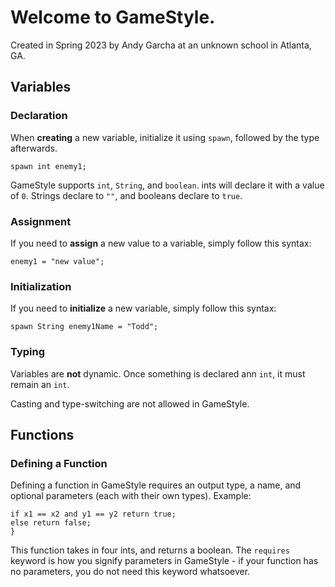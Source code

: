 # Welcome to GameStyle.

 Created in Spring 2023 by Andy Garcha at an unknown school in Atlanta, GA.

## Variables
### Declaration
When **creating** a new variable, initialize it using `spawn`, followed by the type afterwards. 

`spawn int enemy1;`

GameStyle supports `int`, `String`, and `boolean`. ints will declare it with a value of `0`. Strings declare to `""`, and booleans declare to `true`.

### Assignment
If you need to **assign** a new value to a variable, simply follow this syntax: 

`enemy1 = "new value";`

### Initialization
If you need to **initialize** a new variable, simply follow this syntax: 

`spawn String enemy1Name = "Todd";`

### Typing
Variables are **not** dynamic. Once something is declared ann `int`, it must remain an `int`. 

Casting and type-switching are not allowed in GameStyle.

## Functions
### Defining a Function
Defining a function in GameStyle requires an output type, a name, and optional parameters (each with their own types). Example:
```boolean collision requires int x1, int x2, int y1, int y2 {
if x1 == x2 and y1 == y2 return true;
else return false;
}
```
This function takes in four ints, and returns a boolean. The `requires` keyword is how you signify parameters in GameStyle - if your function has no parameters, you do not need this keyword whatsoever.

